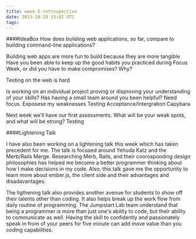 ```yaml
---
title: week-5-retrospective
date: 2013-10-18 15:02 UTC
tags:
---
```


####IdeaBox
How does building web applications, so far, compare to building command-line applications?

Building web apps are more fun to build because they are more tangible
Have you been able to keep up the good habits you practiced during Focus Week, or did you have to make compromises? Why?

Testing on the web is hard

Is working on an individual project proving or disproving your understanding of your skills? Has having a small team around you been helpful?
Need focus.
Exposese my weaknesses
 Testing
 Acceptance/Intergration
 Capybara

Next week we'll have our first assessments. What will be your weak spots, and what will be strong?
 Testing

####Lightening Talk

I have also been working on a lightening talk this week which has taken precedent for me. The talk is focused around Yehuda Katz and the Merb/Rails Merge. Researching Merb, Rails, and their coorosponding design philosophies has helped me become a better programmer thinking about how I make decisions in my code. Also, this talk gave me the opportunity to learn more about ember.js, the client side and their advantages and disadavantages.

The ligthening talk also provides another avenue for students to show off their talents other than coding. It also helps break up the work flow from daily routine of programming. The Jumpstart Lab team understand that being a programmer is more than just one's ability to code, but their ability to communicate as well. Having the skill to confidently and passionately speak in from of your peers for five minute can add move value than you coding capabilities.

